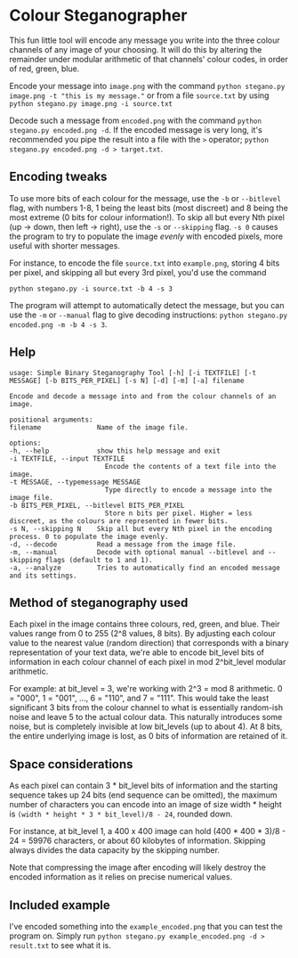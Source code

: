# Colour Steganographer
This fun little tool will encode any message you write into the three
colour channels of any image of your choosing. It will do this by altering the
remainder under modular arithmetic of that channels' colour codes, in order of red, green, blue.

Encode your message into `image.png` with the command `python stegano.py image.png -t "this is my message."` or from a file `source.txt` by using `python stegano.py image.png -i source.txt`

Decode such a message from `encoded.png` with the command `python stegano.py encoded.png -d`. If the encoded message is very long, it's recommended you pipe the result into a file with the `>` operator; `python stegano.py encoded.png -d > target.txt`.

## Encoding tweaks
To use more bits of each colour for the message, use the `-b` or `--bitlevel` flag, with numbers 1-8, 1 being the least bits (most discreet) and 8 being the most extreme (0 bits for colour information!). To skip all but every Nth pixel (up -> down, then left -> right), use the `-s` or `--skipping` flag. `-s 0` causes the program to try to populate the image *evenly* with encoded pixels, more useful with shorter messages.

For instance, to encode the file `source.txt` into `example.png`, storing 4 bits per pixel, and skipping all but every 3rd pixel, you'd use the command

`python stegano.py -i source.txt -b 4 -s 3`

The program will attempt to automatically detect the message, but you can use the `-m` or `--manual` flag to give decoding instructions: `python stegano.py encoded.png -m -b 4 -s 3`.

## Help
    usage: Simple Binary Steganography Tool [-h] [-i TEXTFILE] [-t MESSAGE] [-b BITS_PER_PIXEL] [-s N] [-d] [-m] [-a] filename

    Encode and decode a message into and from the colour channels of an image.

    positional arguments:
    filename              Name of the image file.

    options:
    -h, --help            show this help message and exit
    -i TEXTFILE, --input TEXTFILE
                            Encode the contents of a text file into the image.
    -t MESSAGE, --typemessage MESSAGE
                            Type directly to encode a message into the image file.
    -b BITS_PER_PIXEL, --bitlevel BITS_PER_PIXEL
                            Store n bits per pixel. Higher = less discreet, as the colours are represented in fewer bits.
    -s N, --skipping N    Skip all but every Nth pixel in the encoding process. 0 to populate the image evenly.
    -d, --decode          Read a message from the image file.
    -m, --manual          Decode with optional manual --bitlevel and --skipping flags (default to 1 and 1).
    -a, --analyze         Tries to automatically find an encoded message and its settings.

## Method of steganography used
Each pixel in the image contains three colours, red, green, and blue. Their values range from 0 to 255 (2^8 values, 8 bits). By adjusting
each colour value to the nearest value (random direction) that corresponds with a binary representation of your text data, we're able to
encode bit_level bits of information in each colour channel of each pixel in mod 2^bit_level modular arithmetic.

For example: at bit_level = 3, we're working with 2^3 = mod 8 arithmetic. 0 = "000", 1 = "001", ..., 6 = "110", and 7 = "111". This would
take the least significant 3 bits from the colour channel to what is essentially random-ish noise and leave 5 to the actual colour data.
This naturally introduces some noise, but is completely invisible at low bit_levels (up to about 4). At 8 bits, the entire underlying image is lost, as
0 bits of information are retained of it.

## Space considerations
As each pixel can contain 3 * bit_level bits of information and the starting sequence takes up 24 bits (end sequence can be omitted), the maximum number of characters you can encode into an image of size width * height is `(width * height * 3 * bit_level)/8 - 24`, rounded down.

For instance, at bit_level 1, a 400 x 400 image can hold (400 * 400 * 3)/8 - 24 = 59976 characters, or about 60 kilobytes of information. Skipping always divides the data capacity by the skipping number.

Note that compressing the image after encoding will likely destroy the encoded information as it relies on precise numerical values.

## Included example
I've encoded something into the `example_encoded.png` that you can test the program on. Simply run `python stegano.py example_encoded.png -d > result.txt` to see what it is.